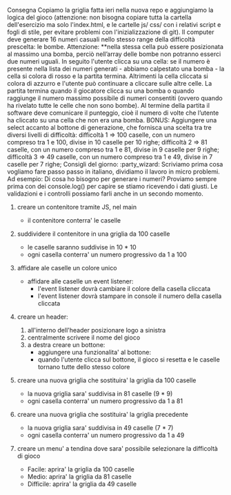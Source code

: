 Consegna
Copiamo la griglia fatta ieri nella nuova repo e aggiungiamo la logica del gioco (attenzione: non bisogna copiare tutta la cartella dell'esercizio ma solo l'index.html, e le cartelle js/ css/ con i relativi script e fogli di stile, per evitare problemi con l'inizializzazione di git).
Il computer deve generare 16 numeri casuali nello stesso range della difficoltà prescelta: le bombe.
Attenzione: **nella stessa cella può essere posizionata al massimo una bomba, perciò nell’array delle bombe non potranno esserci due numeri uguali.
In seguito l'utente clicca su una cella: se il numero è presente nella lista dei numeri generati - abbiamo calpestato una bomba - la cella si colora di rosso e la partita termina.
Altrimenti la cella cliccata si colora di azzurro e l'utente può continuare a cliccare sulle altre celle.
La partita termina quando il giocatore clicca su una bomba o quando raggiunge il numero massimo possibile di numeri consentiti (ovvero quando ha rivelato tutte le celle che non sono bombe).
Al termine della partita il software deve comunicare il punteggio, cioè il numero di volte che l’utente ha cliccato su una cella che non era una bomba.
BONUS:
Aggiungere una select accanto al bottone di generazione, che fornisca una scelta tra tre diversi livelli di difficoltà:
difficoltà 1 ⇒ 100 caselle, con un numero compreso tra 1 e 100, divise in 10 caselle per 10 righe;
difficoltà 2 ⇒ 81 caselle, con un numero compreso tra 1 e 81, divise in 9 caselle per 9 righe;
difficoltà 3 ⇒ 49 caselle, con un numero compreso tra 1 e 49, divise in 7 caselle per 7 righe;
Consigli del giorno: :party_wizard:
Scriviamo prima cosa vogliamo fare passo passo in italiano, dividiamo il lavoro in micro problemi.
Ad esempio: Di cosa ho bisogno per generare i numeri? Proviamo sempre prima con dei console.log() per capire se stiamo ricevendo i dati giusti.
Le validazioni e i controlli possiamo farli anche in un secondo momento.


1. creare un contenitore tramite JS, nel main
    - il contenitore conterra' le caselle

2. suddividere il contenitore in una griglia da 100 caselle
    - le caselle saranno suddivise in 10 * 10
    - ogni casella conterra' un numero progressivo da 1 a 100

3. affidare ale caselle un colore unico
    - affidare alle caselle un event listener:
        - l'event listener dovrà cambiare il colore della casella cliccata
        - l'event listener dovrà stampare in console il numero della casella cliccata

4. creare un header:
    1. all'interno dell'header posizionare logo a sinistra
    2. centralmente scrivere il nome del gioco
    3. a destra creare un bottone:
        - aggiungere una funzionalita' al bottone:
        - quando l'utente clicca sul bottone, il gioco si resetta e le caselle tornano tutte dello stesso colore


<!-- BONUS -->

5. creare una nuova griglia che sostituira' la griglia da 100 caselle
    - la nuova griglia sara' suddivisa in 81 caselle (9 * 9)
    - ogni casella conterra' un numero progressivo da 1 a 81

6. creare una nuova griglia che sostituira' la griglia precedente
    - la nuova griglia sara' suddivisa in 49 caselle (7 * 7)
    - ogni casella conterra' un numero progressivo da 1 a 49

7. creare un menu' a tendina dove sara' possibile selezionare la difficoltà di gioco
    - Facile: aprira' la griglia da 100 caselle
    - Medio: aprira' la griglia da 81 caselle
    - Difficile: aprira' la griglia da 49 caselle